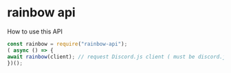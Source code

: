 # rainbow api

How to use this API

```js
const rainbow = require("rainbow-api");
( async () => {
await rainbow(client); // request Discord.js client ( must be discord.js version run v12) 
})();
